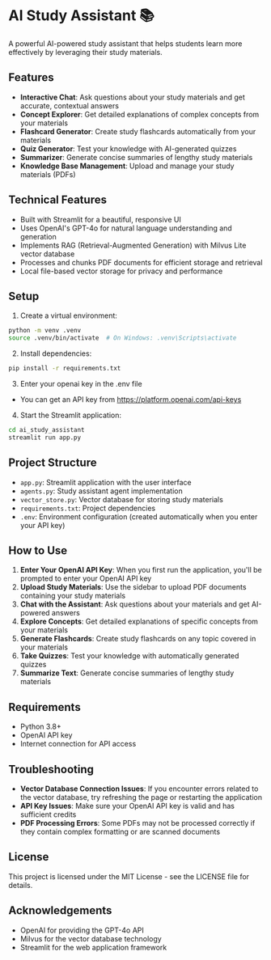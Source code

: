 # AI Study Assistant 📚

A powerful AI-powered study assistant that helps students learn more effectively by leveraging their study materials.

## Features

- **Interactive Chat**: Ask questions about your study materials and get accurate, contextual answers
- **Concept Explorer**: Get detailed explanations of complex concepts from your materials
- **Flashcard Generator**: Create study flashcards automatically from your materials
- **Quiz Generator**: Test your knowledge with AI-generated quizzes
- **Summarizer**: Generate concise summaries of lengthy study materials
- **Knowledge Base Management**: Upload and manage your study materials (PDFs)

## Technical Features

- Built with Streamlit for a beautiful, responsive UI
- Uses OpenAI's GPT-4o for natural language understanding and generation
- Implements RAG (Retrieval-Augmented Generation) with Milvus Lite vector database
- Processes and chunks PDF documents for efficient storage and retrieval
- Local file-based vector storage for privacy and performance

## Setup

1. Create a virtual environment:

```bash
python -m venv .venv
source .venv/bin/activate  # On Windows: .venv\Scripts\activate
```

2. Install dependencies:

```bash
pip install -r requirements.txt
```

3. Enter your openai key in the .env file

- You can get an API key from https://platform.openai.com/api-keys

4. Start the Streamlit application:

```bash
cd ai_study_assistant
streamlit run app.py
```

## Project Structure

- `app.py`: Streamlit application with the user interface
- `agents.py`: Study assistant agent implementation
- `vector_store.py`: Vector database for storing study materials
- `requirements.txt`: Project dependencies
- `.env`: Environment configuration (created automatically when you enter your API key)

## How to Use

1. **Enter Your OpenAI API Key**: When you first run the application, you'll be prompted to enter your OpenAI API key
2. **Upload Study Materials**: Use the sidebar to upload PDF documents containing your study materials
3. **Chat with the Assistant**: Ask questions about your materials and get AI-powered answers
4. **Explore Concepts**: Get detailed explanations of specific concepts from your materials
5. **Generate Flashcards**: Create study flashcards on any topic covered in your materials
6. **Take Quizzes**: Test your knowledge with automatically generated quizzes
7. **Summarize Text**: Generate concise summaries of lengthy study materials

## Requirements

- Python 3.8+
- OpenAI API key
- Internet connection for API access

## Troubleshooting

- **Vector Database Connection Issues**: If you encounter errors related to the vector database, try refreshing the page or restarting the application
- **API Key Issues**: Make sure your OpenAI API key is valid and has sufficient credits
- **PDF Processing Errors**: Some PDFs may not be processed correctly if they contain complex formatting or are scanned documents

## License

This project is licensed under the MIT License - see the LICENSE file for details.

## Acknowledgements

- OpenAI for providing the GPT-4o API
- Milvus for the vector database technology
- Streamlit for the web application framework
